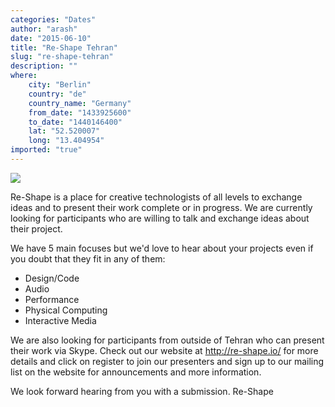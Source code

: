 ```yaml
---
categories: "Dates"
author: "arash"
date: "2015-06-10"
title: "Re-Shape Tehran"
slug: "re-shape-tehran"
description: ""
where: 
    city: "Berlin"
    country: "de"
    country_name: "Germany"
    from_date: "1433925600"
    to_date: "1440146400"
    lat: "52.520007"
    long: "13.404954"
imported: "true"
---
```



![](fb.png) 

Re-Shape is a place for creative technologists of all levels to exchange ideas and to present their work complete or in progress. We are currently looking for participants who are willing to talk and exchange ideas about their project. 

We have 5 main focuses but we'd love to hear about your projects even if you doubt that they fit in any of them: 

* Design/Code
* Audio
* Performance
* Physical Computing
* Interactive Media

We are also looking for participants from outside of Tehran who can present their work via Skype.
Check out our website at <http://re-shape.io/> for more details and click on register to join our presenters and sign up to our mailing list on the website for announcements and more information. 

We look forward hearing from you with a submission.
Re-Shape